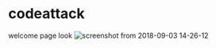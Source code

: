 # codeattack

welcome page look 
![screenshot from 2018-09-03 14-26-12](https://user-images.githubusercontent.com/37480057/44977562-ff16de00-af85-11e8-9309-f1f506b1d935.png)
